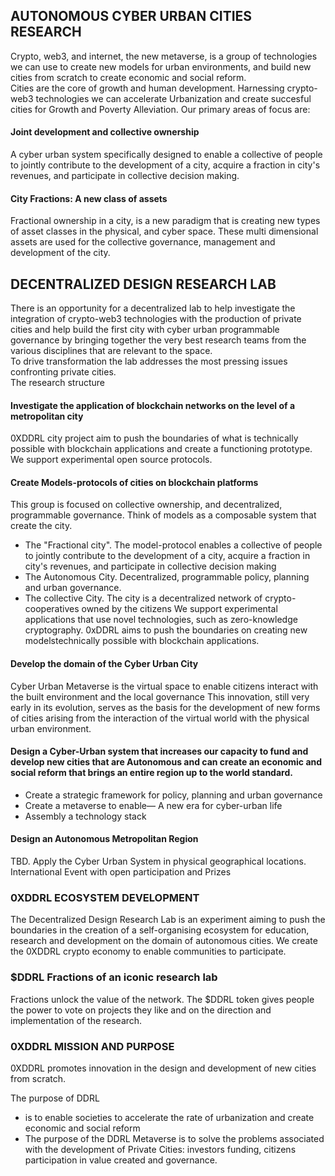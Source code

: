 ## AUTONOMOUS CYBER URBAN CITIES RESEARCH
Crypto, web3, and internet, the new metaverse, is a group of technologies we can use to create new models for urban environments, and build new cities from scratch to create economic and social reform.<br>
Cities are the core of growth and human development. Harnessing crypto-web3 technologies we can accelerate Urbanization and create succesful cities for Growth and Poverty Alleviation. Our primary areas of focus are:
#### Joint development and collective ownership
A cyber urban system specifically designed to enable a collective of people to jointly contribute to the development of a city, acquire a fraction in city's revenues, and participate in collective decision making.
#### City Fractions: A new class of assets
Fractional ownership in a city, is a new paradigm that is creating new types of asset classes in the physical, and cyber space. These multi dimensional assets are used for the collective governance, management and development of the city.

## DECENTRALIZED DESIGN RESEARCH LAB
There is an opportunity for a decentralized lab to help investigate the integration of crypto-web3 technologies with the production of private cities and help build the first city with cyber urban programmable governance by bringing together the very best research teams from the various disciplines that are relevant to the space.<br>
To drive transformation the lab addresses the most pressing issues confronting private cities.<br>
The research structure
#### Investigate the application of blockchain networks on the level of a metropolitan city 
0XDDRL city project aim to push the boundaries of what is technically possible with blockchain applications and create a functioning prototype. We support experimental open source protocols.<br>
#### Create Models-protocols of cities on blockchain platforms
This group is focused on collective ownership, and decentralized, programmable governance. Think of models as a composable system that create the city.
* The "Fractional city". The model-protocol enables a collective of people to jointly contribute to the development of a city, acquire a fraction in city's revenues, and participate in collective decision making
* The Autonomous City. Decentralized, programmable policy, planning and urban governance. 
* The collective City. The city is a decentralized network of crypto-cooperatives owned by the citizens
We support experimental applications that use novel technologies, such as zero-knowledge cryptography. 
0xDDRL aims to push the boundaries on creating new modelstechnically possible with blockchain applications.

#### Develop the domain of the Cyber Urban City
Cyber Urban Metaverse is the virtual space to enable citizens interact with the built environment and the local governance 
This innovation, still very early in its evolution, serves as the basis for the development of new forms of cities arising from the interaction of the virtual world with the physical urban environment.

#### Design a Cyber-Urban system that increases our capacity to fund and develop new cities that are Autonomous and can create an economic and social reform that brings an entire region up to the world standard.<br>
* Create a strategic framework for policy, planning and urban governance
* Create a metaverse to enable— A new era for cyber-urban life
* Assembly a technology stack

#### Design an Autonomous Metropolitan Region
TBD. Apply the Cyber Urban System in physical geographical locations. International Event with open participation and Prizes

### 0XDDRL ECOSYSTEM DEVELOPMENT
The Decentralized Design Research Lab is an experiment aiming to push the boundaries in the creation of a self-organising ecosystem for education, research and development on the domain of autonomous cities. We create the 0XDDRL crypto economy to enable communities to participate. 

### $DDRL Fractions of an iconic research lab
Fractions unlock the value of the network. The $DDRL token gives people the power to vote on projects they like and on the direction and implementation of the research.


### 0XDDRL MISSION AND PURPOSE
0XDDRL promotes innovation in the design and development of new cities from scratch. 

The purpose of DDRL 
* is to enable societies to accelerate the rate of urbanization and create economic and social reform
* The purpose of the DDRL Metaverse is to solve the problems associated with the development of Private Cities: investors funding, citizens participation in value created and governance.


